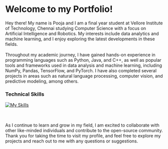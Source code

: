 # Welcome to my Portfolio!

Hey there! My name is Pooja and I am a final year student at Vellore Institute of Technology, Chennai studying Computer Science with a focus on Artificial Intelligence and Robotics. My interests include data analytics and machine learning, and I enjoy exploring the latest developments in these fields. <br/></br>
Throughout my academic journey, I have gained hands-on experience in programming languages such as Python, Java, and C++, as well as popular tools and frameworks used in data analysis and machine learning, including NumPy, Pandas, TensorFlow, and PyTorch. I have also completed several projects in areas such as natural language processing, computer vision, and predictive modeling, among others. <br/>


<link href="https://languages.abranhe.com/logos.css" rel="stylesheet">

### Technical Skills
[![My Skills](https://skillicons.dev/icons?i=py,cpp,c,java,r,html,css,mysql,tensorflow,vscode,arduino)](https://skillicons.dev)

<br/><br/>
As I continue to learn and grow in my field, I am excited to collaborate with other like-minded individuals and contribute to the open-source community. Thank you for taking the time to visit my profile, and feel free to explore my projects and reach out to me with any questions or suggestions. 
